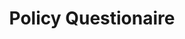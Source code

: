 ---
content_type: project
flavours:
- none
prerequisites:
  hard:
  - onboarding/learners/policies
ready: true
submission_type: link
tags: 
 - docx
 - close_on_peer_reviews
title: Policy Questionaire
---
